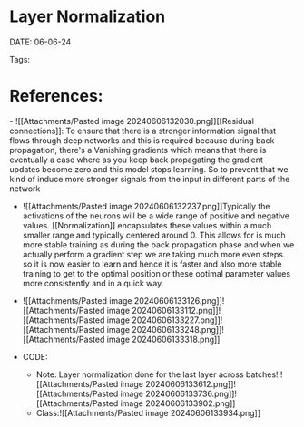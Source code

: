 
# Layer Normalization


DATE:  06-06-24


Tags:

# References:


- ![[Attachments/Pasted image 20240606132030.png]][[Residual connections]]: To ensure that there is a stronger information signal that
flows through deep networks and this is required because during back propagation, there's a 
Vanishing gradients which means that there is eventually a case where as you keep back propagating the gradient updates become zero and this model stops learning. So to prevent that we kind of induce more stronger signals from the input in different parts of the network



- ![[Attachments/Pasted image 20240606132237.png]]Typically the activations of the neurons will be a wide range of positive and negative values. [[Normalization]] encapsulates these values within a much smaller range and typically centered around 0. This allows for is much more stable training as during the back propagation phase and when we actually perform a gradient step we are taking much more even steps. so it is now easier to learn and hence it is faster and also more stable training to get to the optimal position or these optimal parameter values more consistently and in a quick way.


- ![[Attachments/Pasted image 20240606133126.png]]![[Attachments/Pasted image 20240606133112.png]]![[Attachments/Pasted image 20240606133227.png]]![[Attachments/Pasted image 20240606133248.png]]![[Attachments/Pasted image 20240606133318.png]]



- CODE:  
	- Note: Layer normalization done for the last layer across batches!
	  ![[Attachments/Pasted image 20240606133612.png]]![[Attachments/Pasted image 20240606133736.png]]![[Attachments/Pasted image 20240606133902.png]]
	- Class:![[Attachments/Pasted image 20240606133934.png]]

